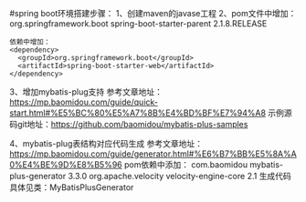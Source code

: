 #spring boot环境搭建步骤：
1、创建maven的javase工程
2、pom文件中增加：
   <parent>
       <groupId>org.springframework.boot</groupId>
       <artifactId>spring-boot-starter-parent</artifactId>
       <version>2.1.8.RELEASE</version>
     </parent>
     
    依赖中增加：
    <dependency>
      <groupId>org.springframework.boot</groupId>
      <artifactId>spring-boot-starter-web</artifactId>
    </dependency>
    
3、增加mybatis-plug支持
   参考文章地址：https://mp.baomidou.com/guide/quick-start.html#%E5%BC%80%E5%A7%8B%E4%BD%BF%E7%94%A8
   示例源码git地址：https://github.com/baomidou/mybatis-plus-samples
   
4、mybatis-plug表结构对应代码生成
   参考文章地址：https://mp.baomidou.com/guide/generator.html#%E6%B7%BB%E5%8A%A0%E4%BE%9D%E8%B5%96
   pom依赖中添加：
     <dependency>
       <groupId>com.baomidou</groupId>
       <artifactId>mybatis-plus-generator</artifactId>
       <version>3.3.0</version>
     </dependency>
     <dependency>
       <groupId>org.apache.velocity</groupId>
       <artifactId>velocity-engine-core</artifactId>
       <version>2.1</version>
     </dependency>
   生成代码具体见类：MyBatisPlusGenerator
